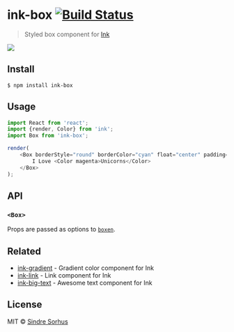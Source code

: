 # ink-box [![Build Status](https://travis-ci.org/sindresorhus/ink-box.svg?branch=master)](https://travis-ci.org/sindresorhus/ink-box)

> Styled box component for [Ink](https://github.com/vadimdemedes/ink)

![](screenshot.png)


## Install

```
$ npm install ink-box
```


## Usage

```js
import React from 'react';
import {render, Color} from 'ink';
import Box from 'ink-box';

render(
	<Box borderStyle="round" borderColor="cyan" float="center" padding={1}>
		I Love <Color magenta>Unicorns</Color>
	</Box>
);
```


## API

### `<Box>`

Props are passed as options to [`boxen`](https://github.com/sindresorhus/boxen#options).


## Related

- [ink-gradient](https://github.com/sindresorhus/ink-gradient) - Gradient color component for Ink
- [ink-link](https://github.com/sindresorhus/ink-link) - Link component for Ink
- [ink-big-text](https://github.com/sindresorhus/ink-big-text) - Awesome text component for Ink


## License

MIT © [Sindre Sorhus](https://sindresorhus.com)
